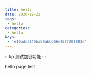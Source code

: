 ```yaml
---
title: hello
date: 2020-12-22
tags:
 - hello
categories: 
 - hello
keys:
 - 'e10adc3949ba59abbe56e057f20f883e'
---
```


:::tip
测试加密功能
:::
<!--more -->

hello page test

<RecoDemo :collapse="true">
  <template slot="code-template">
    <<< @/.vuepress/components/demo.vue?template
  </template>
  <template slot="code-script">
    <<< @/.vuepress/components/demo.vue?script
  </template>
  <template slot="code-style">
    <<< @/.vuepress/components/demo.vue?style
  </template>
  <demo slot="demo"></demo>
</RecoDemo>